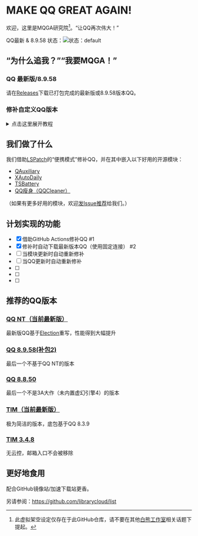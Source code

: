 # MAKE QQ GREAT AGAIN!

欢迎，这里是MQGA研究院[^1]。“让QQ再次伟大！”

[^1]: 此虚拟架空设定仅存在于此GitHub仓库，请不要在其他[白熊工作室](http://www.HK256.top)相关话题下提起。

QQ最新 & 8.9.58 状态：![状态：default](https://github.com/Hakuin123/MQGA/actions/workflows/default.yml/badge.svg)

## “为什么追我？”“我要MQGA！”

### QQ 最新版/8.9.58
请在[Releases](https://github.com/Hakuin123/MQGA/releases)下载已打包完成的最新版或8.9.58版本QQ。

### 修补自定义QQ版本
<details><summary>点击这里展开教程</summary>
<p>

1. [登录GitHub](https://github.com/signin)，然后[Fork](https://github.com/Hakuin123/MQGA/fork)此仓库
2. 在页面顶部点击`Actions`
3. （点开`All workflows`后）点击`Custom`
4. 点击蓝色`#DDF4FF`横幅`This workflow has a workflow_dispatch event trigger.`右边的`Run workflow`
5. 在弹出的窗口内填写下列内容：
  - **自定义版本号**  输入你所自定义的QQ版本（对于实际执行无影响）
  - **指定下载链接**  输入QQ/TIM安装包直链
  - **模块版本通道**  选择使用正式发布版（default）还是预发布版（CI）的模块
6. 填写完成后点击绿色`#1F883D`的`Run workflow`并刷新页面，等待新增的工作流`Custom`的图标由黄色`#DBAB0A`变为绿色`#1F883D`，点开这个~~刚冒出来的花里胡哨变色的~~`Custom`
7. 在`Artifacts`找到修补完成的.apk文件，点击以下载（未登录状态下无法下载）

> 若Actions执行失败（状态为红色`#D1242F`），请自行检查输入的链接是否为直链，也就是说输入的链接在浏览器打开后能够自动下载安装包。可百度自行获取直链。

</p>
</details>


## 我们做了什么

我们借助[LSPatch](https://github.com/LSPosed/LSPatch)的“便携模式”修补QQ，并在其中嵌入以下好用的开源模块：

- [QAuxiliary](https://github.com/cinit/QAuxiliary)
- [XAutoDaily](https://github.com/LuckyPray/XAutoDaily)
- [TSBattery](https://github.com/fankes/TSBattery)
- [QQ瘦身（QQCleaner）](https://github.com/KitsunePie/QQCleaner)

（如果有更多好用的模块，欢迎[发Issue推荐](https://github.com/Hakuin123/MQGA/issues/new)给我们。）

## 计划实现的功能

- [x] 借助GitHub Actions修补QQ #1
- [x] 修补时自动下载最新版本QQ（使用固定连接） #2
- [ ] 当模块更新时自动重新修补
- [ ] 当QQ更新时自动重新修补
- [ ] 
- [ ] 
- [ ] 


## 推荐的QQ版本

### [QQ NT（当前最新版）](https://im.qq.com/index/#downloadAnchor)
最新版QQ基于[Election](https://www.electronjs.org/zh/)重写，性能得到大幅提升

### [QQ 8.9.58(补包2)](https://downv6.qq.com/qqweb/QQ_1/android_apk/Android_8.9.58_64_HB2.apk)
最后一个不基于QQ NT的版本

### [QQ 8.8.50](https://dldir1.qq.com/qqfile/qq/expcenter/1458/28d2b3f249db11ec819ad00d4e61d76c/qq_8.8.50.6735_rb4227cab_v2324_release.apk)
最后一个不是3A大作（未内置虚幻引擎4）的版本

### [TIM（当前最新版）](https://office.qq.com/download.html)
极为简洁的版本，底包基于QQ 8.3.9

### [TIM 3.4.8]()
无云控，邮箱入口不会被移除

## 更好地食用

配合GitHub镜像站/加速下载站更香。

另请参阅：https://github.com/librarycloud/list
